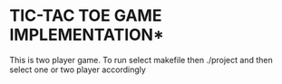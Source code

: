 #  ******TIC-TAC TOE GAME IMPLEMENTATION*******
This is two player game. 
To run select makefile then 
./project
and then select one or two player accordingly 
